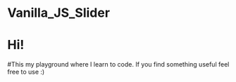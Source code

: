 # Vanilla_JS_Slider
# Hi!

#This my playground where I learn to code.
If you find something useful feel free to use :)